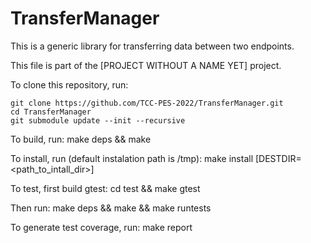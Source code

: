 # TransferManager

This is a generic library for transferring data between two endpoints.

This file is part of the [PROJECT WITHOUT A NAME YET] project. 

To clone this repository, run:

    git clone https://github.com/TCC-PES-2022/TransferManager.git
    cd TransferManager
    git submodule update --init --recursive

To build, run:
    make deps && make

To install, run (default instalation path is /tmp):
    make install [DESTDIR=<path_to_intall_dir>]

To test, first build gtest:
    cd test && make gtest

Then run:
    make deps && make && make runtests

To generate test coverage, run:
    make report